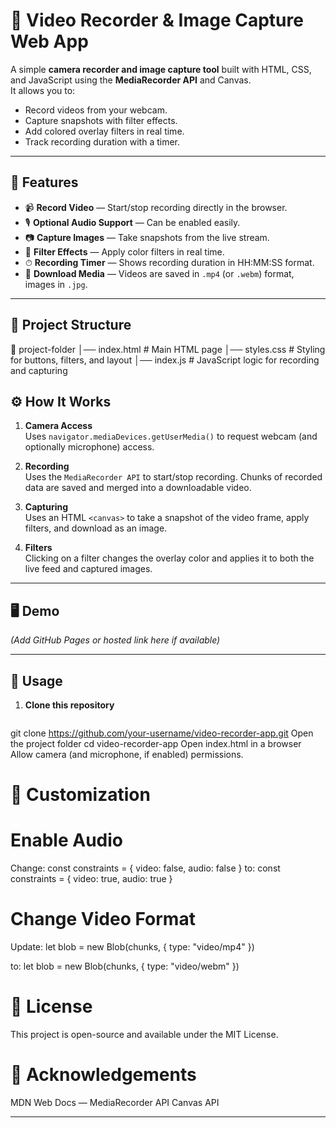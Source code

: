 # 🎥 Video Recorder & Image Capture Web App

A simple **camera recorder and image capture tool** built with HTML, CSS, and JavaScript using the **MediaRecorder API** and Canvas.  
It allows you to:
- Record videos from your webcam.
- Capture snapshots with filter effects.
- Add colored overlay filters in real time.
- Track recording duration with a timer.

---

## 🚀 Features
- 📹 **Record Video** — Start/stop recording directly in the browser.
- 🎙️ **Optional Audio Support** — Can be enabled easily.
- 📷 **Capture Images** — Take snapshots from the live stream.
- 🎨 **Filter Effects** — Apply color filters in real time.
- ⏱ **Recording Timer** — Shows recording duration in HH:MM:SS format.
- 💾 **Download Media** — Videos are saved in `.mp4` (or `.webm`) format, images in `.jpg`.

---

## 📂 Project Structure
📁 project-folder
│── index.html # Main HTML page
│── styles.css # Styling for buttons, filters, and layout
│── index.js # JavaScript logic for recording and capturing


## ⚙️ How It Works
1. **Camera Access**  
   Uses `navigator.mediaDevices.getUserMedia()` to request webcam (and optionally microphone) access.

2. **Recording**  
   Uses the `MediaRecorder API` to start/stop recording. Chunks of recorded data are saved and merged into a downloadable video.

3. **Capturing**  
   Uses an HTML `<canvas>` to take a snapshot of the video frame, apply filters, and download as an image.

4. **Filters**  
   Clicking on a filter changes the overlay color and applies it to both the live feed and captured images.

---

## 🖥 Demo
*(Add GitHub Pages or hosted link here if available)*

---

## 📸 Usage
1. **Clone this repository**
   ```bash
git clone https://github.com/your-username/video-recorder-app.git
Open the project folder
cd video-recorder-app
Open index.html in a browser
Allow camera (and microphone, if enabled) permissions.

# 🔧 Customization
# Enable Audio
Change:
const constraints = { video: false, audio: false }
to:
const constraints = { video: true, audio: true }


# Change Video Format
Update:
let blob = new Blob(chunks, { type: "video/mp4" })

to:
let blob = new Blob(chunks, { type: "video/webm" })

# 📜 License
This project is open-source and available under the MIT License.

# 🙌 Acknowledgements
MDN Web Docs — MediaRecorder API
Canvas API

---
